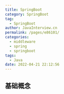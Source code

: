 ```yaml
---
title: SpringBoot
category: SpringBoot
tag: 
  - SpringBoot
author: JavaInterview.cn
permalink: /pages/e86101/
categories: 
  - middleware
  - spring
  - springboot
tags: 
  - Java
date: 2022-04-21 22:12:56
---
```


## 基础概念
